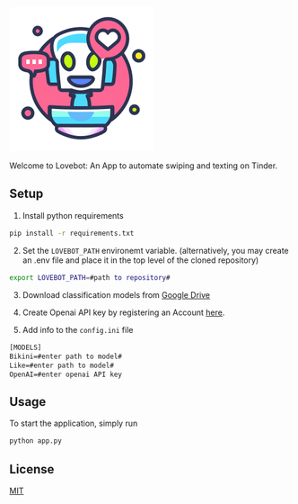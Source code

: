 
![](/assets/logo_small_centered.png?raw=true "Logo")

Welcome to Lovebot:
An App to automate swiping and texting on Tinder.

## Setup

1. Install python requirements
```bash
pip install -r requirements.txt
```

2. Set the ```LOVEBOT_PATH``` environemt variable. (alternatively, you may create an .env file and place it in the top level of the cloned repository)
```bash
export LOVEBOT_PATH=#path to repository#
```


3. Download classification models from [Google Drive](https://drive.google.com/drive/folders/1--AcK0jb6MdYs8x3yeHNzST_9WhN1tHY?usp=share_link)

4. Create Openai API key by registering an Account [here](https://openai.com/api/).

5. Add info to the  ```config.ini``` file
```
[MODELS]
Bikini=#enter path to model#
Like=#enter path to model#
OpenAI=#enter openai API key
```


## Usage

To start the application, simply run
```bash
python app.py
```


## License
[MIT](https://choosealicense.com/licenses/mit/)
